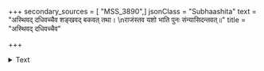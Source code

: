 +++
secondary_sources = [ "MSS_3890",]
jsonClass = "Subhaashita"
text = "अस्थिवद् दधिवच्चैव शङ्खवद् बकवत् तथा।  \nराजंस्तव यशो भाति पुनः संन्यासिदन्तवत्॥"
title = "अस्थिवद् दधिवच्चैव"

+++

<details><summary>Text</summary>

अस्थिवद् दधिवच्चैव शङ्खवद् बकवत् तथा।  
राजंस्तव यशो भाति पुनः संन्यासिदन्तवत्॥
</details>

